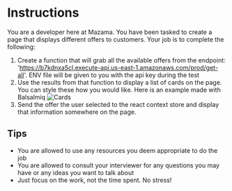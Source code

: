 # Instructions
You are a developer here at Mazama. You have been tasked to create a page that displays different offers to customers. Your job is to complete the following:

1. Create a function that will grab all the available offers from the endpoint: 'https://b7kdnxa5cl.execute-api.us-east-1.amazonaws.com/prod/get-all'. ENV file will be given to you with the api key during the test
2. Use the results from that function to display a list of cards on the page. You can style these how you would like. Here is an example made with Balsalmiq ![Cards](https://share.balsamiq.com/c/o7xz9XdKyiBvDekpfPBpuj.png)
3. Send the offer the user selected to the react context store and display that information somewhere on the page.


## Tips
- You are allowed to use any resources you deem appropriate to do the job
- You are allowed to consult your interviewer for any questions you may have or any ideas you want to talk about
- Just focus on the work, not the time spent. No stress!